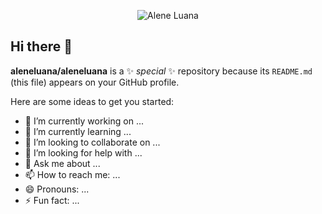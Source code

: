 <p align="center">
  <img src="https://komarev.com/ghpvc/?username=aleneluan&color=red&style=for-the-badge&label=VISUALIZAÇÕES+DESTE+PERFIL" alt="Alene Luana" />
</p>

## Hi there 👋


**aleneluana/aleneluana** is a ✨ _special_ ✨ repository because its `README.md` (this file) appears on your GitHub profile.

Here are some ideas to get you started:

- 🔭 I’m currently working on ...
- 🌱 I’m currently learning ...
- 👯 I’m looking to collaborate on ...
- 🤔 I’m looking for help with ...
- 💬 Ask me about ...
- 📫 How to reach me: ...
- 😄 Pronouns: ...
- ⚡ Fun fact: ...

